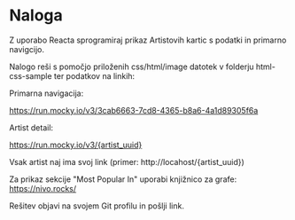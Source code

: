 # Naloga

Z uporabo Reacta sprogramiraj prikaz Artistovih kartic s podatki in primarno navigcijo.

Nalogo reši s pomočjo priloženih css/html/image datotek v folderju html-css-sample ter podatkov na linkih:

Primarna navigacija:

https://run.mocky.io/v3/3cab6663-7cd8-4365-b8a6-4a1d89305f6a

Artist detail:

https://run.mocky.io/v3/{artist_uuid}

Vsak artist naj ima svoj link (primer: http://locahost/{artist_uuid})

Za prikaz sekcije "Most Popular In" uporabi knjižnico za grafe: https://nivo.rocks/

Rešitev objavi na svojem Git profilu in pošlji link.